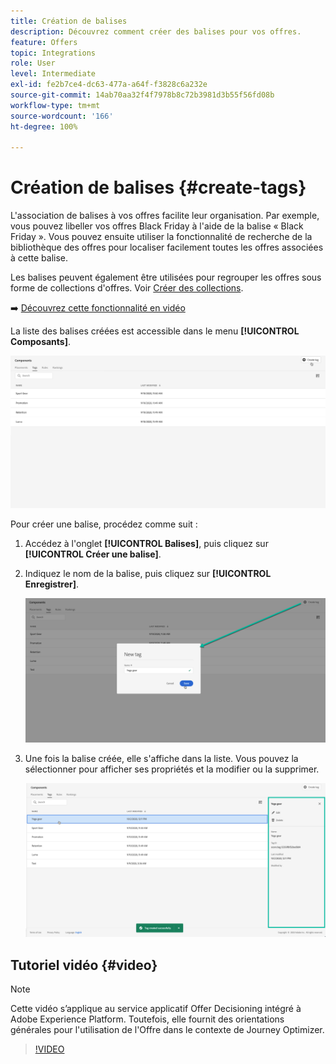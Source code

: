 ```yaml
---
title: Création de balises
description: Découvrez comment créer des balises pour vos offres.
feature: Offers
topic: Integrations
role: User
level: Intermediate
exl-id: fe2b7ce4-dc63-477a-a64f-f3828c6a232e
source-git-commit: 14ab70aa32f4f7978b8c72b3981d3b55f56fd08b
workflow-type: tm+mt
source-wordcount: '166'
ht-degree: 100%

---
```


# Création de balises {#create-tags}

L&#39;association de balises à vos offres facilite leur organisation. Par exemple, vous pouvez libeller vos offres Black Friday à l&#39;aide de la balise « Black Friday ». Vous pouvez ensuite utiliser la fonctionnalité de recherche de la bibliothèque des offres pour localiser facilement toutes les offres associées à cette balise.

Les balises peuvent également être utilisées pour regrouper les offres sous forme de collections d&#39;offres. Voir [Créer des collections](../offer-library/creating-collections.md).

➡️ [Découvrez cette fonctionnalité en vidéo](#video)

La liste des balises créées est accessible dans le menu **[!UICONTROL Composants]**.

![](../assets/tags_list.png)

Pour créer une balise, procédez comme suit :

1. Accédez à l&#39;onglet **[!UICONTROL Balises]**, puis cliquez sur **[!UICONTROL Créer une balise]**.

1. Indiquez le nom de la balise, puis cliquez sur **[!UICONTROL Enregistrer]**.

   ![](../assets/tags_create.png)

1. Une fois la balise créée, elle s&#39;affiche dans la liste. Vous pouvez la sélectionner pour afficher ses propriétés et la modifier ou la supprimer.

   ![](../assets/tags_created.png)

## Tutoriel vidéo {#video}

>[!NOTE]
>
>Cette vidéo s’applique au service applicatif Offer Decisioning intégré à Adobe Experience Platform. Toutefois, elle fournit des orientations générales pour l&#39;utilisation de l&#39;Offre dans le contexte de Journey Optimizer.

>[!VIDEO](https://video.tv.adobe.com/v/329374?quality=12)
